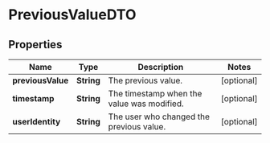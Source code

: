 # PreviousValueDTO

## Properties
Name | Type | Description | Notes
------------ | ------------- | ------------- | -------------
**previousValue** | **String** | The previous value. |  [optional]
**timestamp** | **String** | The timestamp when the value was modified. |  [optional]
**userIdentity** | **String** | The user who changed the previous value. |  [optional]
